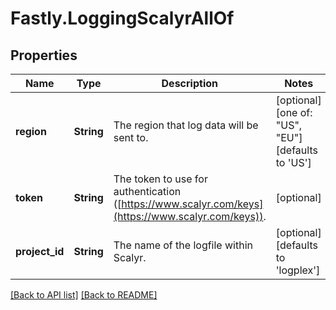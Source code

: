 # Fastly.LoggingScalyrAllOf

## Properties

Name | Type | Description | Notes
------------ | ------------- | ------------- | -------------
**region** | **String** | The region that log data will be sent to. | [optional]  [one of: "US", "EU"] [defaults to 'US']
**token** | **String** | The token to use for authentication ([https://www.scalyr.com/keys](https://www.scalyr.com/keys)). | [optional] 
**project_id** | **String** | The name of the logfile within Scalyr. | [optional]  [defaults to 'logplex']


[[Back to API list]](../../README.md#endpoints) [[Back to README]](../../README.md)
